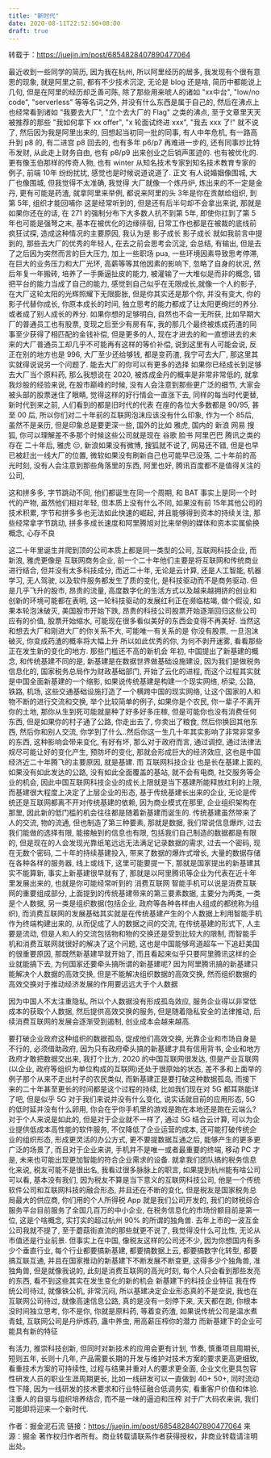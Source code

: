 ```yaml
---
title: "新时代"
date: 2020-08-11T22:52:50+08:00
draft: true
---
```


转载于：https://juejin.im/post/6854828407890477064 

最近收到一些同学的简历, 因为我在杭州, 所以阿里经历的居多, 我发现有个很有意思的现象, 就是阿里之前, 都有不少技术沉淀, 无论是 blog 还是啥, 简历中都能说上几句, 但是在阿里的经历却乏善可陈, 除了那些用来唬人的诸如 "xx中台", "low/no code", "serverless" 等等名词之外, 并没有什么东西是属于自己的,  然后在沸点上也经常看到诸如 "我要去大厂", "立个去大厂的 Flag" 之类的沸点, 至于文章里天天被推荐的那些 "我如何拿下 xx offer", "x 轮面试终进 xxx", "我去 xxx 了!" 就不说了, 然后因为我是阿里出来的, 回想起当初同一批的同事, 有人中年危机, 有一路高升到 p8 的, 有二进宫 p8 回去的, 也有多年 p6/p7 再难进一步的, 还有同事炒比特币发财, 从此走上财务自由, 也有 p8/p9 出来创业之后销声匿迹的. 也有被优化的. 更有像玉伯那样的传奇人物, 也有 winter 从知名技术专家到知名技术教育专家的例子, 前端 10年 纷纷扰扰, 感觉也是时候说道说道了.
正文
有人说婚姻像围城, 大厂也像围城, 但我觉得不太准确, 我觉得 大厂就像一个炼丹炉, 炼出来的不一定是金丹, 更有可能是药渣, 就拿阿里来举例, 都说来阿里的头 3年是你在贡献给组织, 到第 5年, 组织才能回哺你 这是经常听到的, 但是还有后半句却不会拿出来说, 那就是 如果你还在的话, 在 271 的强制分布下大多数人抗不到第 5年, 即使你扛到了第 5年也可能是强弩之末, 基本在被优化的边缘徘徊, 日常工作也都是在被裁的底线前疯狂试探, 造成这种情况的主要原因, 我认为是 影子成长
影子成长
就如我前言中提到的, 那些去大厂的优秀的年轻人, 在去之前会思考会沉淀, 会总结, 有输出, 但是去了之后因为突然而言的巨大压力, 加上一些职场 pua, 一些环境因素导致思考停滞, 在巨大的业务压力和大厂光环, 高薪等等其他因素的影响下, 忽略了自身的状况, 然后年复一年搬砖, 培养了一手撕逼扯皮的能力, 被灌输了一大堆似是而非的概念, 错把平台的能力当成了自己的能力, 感觉到自己似乎在无限成长,就像一个人的影子, 在大厂这轮太阳的光辉照耀下无限膨胀, 但是你其实还是那个你, 并没有变大, 你的影子代替你成长, 你原本成长的时间, 独立思考的能力都成了让太阳更绚烂的养分. 或者成了别人成长的养分.
如果你想的足够明白, 自然也不会一无所获, 比如早期大厂的普通员工也有股票, 变现之后至少有房有车, 我的那几个最终被炼成药渣的同事至少获得了相匹配的金钱补偿, 但是更多的人, 现在才进去的和一直想进去的未来的大厂普通员工却几乎不可能再有这样的等价补偿, 说到这里有人可能会说, 反正在别的地方也是 996, 大厂至少还给够钱, 都是变药渣, 我宁可去大厂, 那这里其实就得说说另一个问题了.
能去大厂的你可以有更多的选择
如果你已经成长到足够去大厂当个原料药, 那么我想说在 2020, 被炼成金丹的概率是非常非常低的, 就拿我炒股的经验来说, 在股市巅峰的时候, 没有人会注意到那些更广泛的细节, 大家会被头部的股票迷住了眼睛, 觉得这样的好行情会一直涨下去, 同样的每当时代更替, 新时代到来之前, 人们看到的都是旧时代的代表
在座的各位大多数都是 90/95, 甚至 00 后, 所以你们对二十年前的互联网泡沫应该没有什么印象, 作为一个 85后, 虽然不是亲历, 但是印象总是要更深一些, 国外的比如 雅虎, 国内的 新浪 网易 搜狐, 你可以理解差不多那个时候这些公司就是现在 谷歌 脸书 阿里巴巴 腾讯之类的存在 二十年后, 雅虎 😑, 新浪如果没有微博, 搜狐就不说了, 网易还不错, 但是也早已被赶出一线大厂的位置, 微软如果没有刷新自己也可能早已没落, 二十年前的高光时刻, 没有人会注意到那些角落里的东西, 阿里也好, 腾讯百度都不是值得关注的公司,

这和拼多多, 字节跳动不同, 他们都诞生在同一个周期, 和 BAT 事实上是同一个时代的产物, 虽然他们相对年轻, 但本质上没有什么不同, 如果没有前 15年其他公司的技术积累, 字节和拼多多也无法如此快速的崛起, 并且能够得到资本的持续关注, 那些经常拿字节跳动, 拼多多成长速度和阿里腾旭对比来举例的媒体和资本实属偷换概念, 心存不良

这二十年里诞生并爬到顶的公司本质上都是同一类型的公司, 互联网科技企业, 而新浪, 雅虎更像是 互联网商务企业, 前一个二十年他们主要是将互联网和传统商业进行结合, 但并没有太多科技成分, 而近二十年, 无论是云计算, 还是人工智能, 机器学习, 无人驾驶, 以及软件服务都发生了质的变化, 是科技驱动而不是商务驱动.
但是几乎飞升的股市, 昂贵的流量, 高度数字化的生活方式以及越来越拥挤的创业和创新的环境可能都在表明, 这一轮科技驱动的发展红利正在濒临枯竭, 做个假设, 如果本轮泡沫破灭, 美国股市开始下跌, 昂贵的科技公司股票开始逐渐回归这些公司应有的价值, 股票开始缩水, 可能现在很多看似美好的东西会变得不再美好.
当然这和想去大厂和刚进大厂的你关系不大, 可能唯一有关系的是 你没有股票, 一旦泡沫破灭, 你变成药渣的概率将大幅上升
所以如此优秀的你, 为何不剥开迷雾, 看看那些正在发生新的变化的地方.
那些门槛还不高的新机会
年初, 中国提出了新基建的概念, 和传统基建不同的是, 新基建是在数据世界做基础设施建设, 因为我们是做税务信息化的, 国家税务总局作为财政基础部门, 开始了云化的进程, 而这个过程其实就是中国全面新基建的一个缩影, 如果说传统基建是构建一个现实网络, 桥梁, 公路, 铁路, 机场, 这些交通基础设施打造了一个横跨中国的现实网络, 让这个国家的人和物不断的进行交流和交换, 举个比较简单的例子, 如果你是个农民, 你一辈子不离开你的土地, 那你从生到死可能就是种了好多好多庄稼, 但是可能你也没有消费任何东西, 但是如果你的村子通了公路, 你走出去了, 你卖出了粮食, 然后你换回其他东西, 然后你和别人交流, 你学到了什么..然后你这一生几十年其实影响了非常非常多的东西, 这种影响会带来变化, 有好有坏, 那么对于政府而言, 通过调控, 通过法律法规尽可能让好的变化产生, 预防坏的变化, 那就会形成巨大的经济效应, 这也是中国经济近二十年腾飞的主要原因, 就是基建.
而 互联网科技企业 也是长在基建上面的, 如果没有如此发达的公路, 没有如此全面覆盖的基站, 就不会有电商, 社交服务等企业的机会, 因此中国互联网科技企业的成长上限就是当下基建所能释放红利的上限, 而基建很大程度上决定了上层企业的形态, 基于传统基建长出来的企业, 无论是传统还是互联网都离不开对传统基建的依赖, 因为商业模式在那里, 企业组织架构在那里, 因此新的低门槛的机会往往都是随着新基建而诞生的.
传统基建虽然带来了人的交流, 物的流通, 但也制造了第三种要素, 那就是数据, 我们常说信息爆炸, 过去我们能做的选择有限, 能接触到的信息也有限, 包括我们自己制造的数据都是有限的, 但是现在的人会发现光靠纸笔远远无法满足记录数据的需求, 过去一个密码, 现在无数个密码, 二十年的持续基建投入, 带来了数据的爆炸式增长, 大量的数据存储在各种各样的服务器, 线上或线下, 这里可能要提一下, 那就是国家提出的新基建其实不能算新, 事实上新基建很早就有了, 那就是以阿里腾讯等企业为代表在近十年里发展出来的, 也就是你可能经常听到的 消费互联网
智能手机可以说是消费互联网的重要组成部分, 上面提到的传统基建带来的第三要素数据, 主要分为两类, 一类是个人数据, 另一类是组织数据(包括企业, 政府等各种各样由人组成的都统称为组织), 而消费互联网的发展基础其实就是在传统基建产生的个人数据上利用智能手机作为终端构建出来的, 从而促成了人的数据之间的交流, 在传统基建的形式下, 人主要是流动, 但是人和人的交流包括物和物的交换还是受到比较大的限制, 而智能手机和消费互联网就很好的解决了这个问题, 这也是中国能够弯道超车一下追赶美国的很重要原因, 那既然新基建早就开始了, 而且看起来似乎只要阿里腾讯这样的企业就能搞下去, 为何国家还要牵头搞所谓的新基建呢?
因为阿里腾讯搞的新基建只能解决个人数据的高效交换, 但是不能解决组织数据的高效交换, 然而组织数据的高效交换对于推动经济发展的作用要远远大于个人数据

因为中国人不太注重隐私, 所以个人数据没有形成孤岛效应, 服务企业得以非常低成本的获取个人数据, 然后提供高效交换的服务, 但是随着隐私安全的法律推动, 后续消费互联网的发展会逐渐受到遏制, 创业成本会越来越高.

要打破企业政府这种组织的数据孤岛, 促成他们高效交换, 光靠企业和市场自身是不行的, 必须借助政府, 因为只有政府牵头搞的新基建才具有信用背书, 企业和地方政府才敢把数据交出来, 我打个比方, 2020 的中国互联网很发达, 但是产业互联网(以企业, 政府等组织为单位构成的互联网)还处于很原始的状态, 差不多和上面举的例子那个从来不走出村子的农民类似, 而新基建正是要打破这种数据孤岛, 而接下来的二十年甚至更长的时间都是这个过程的持续, 比如我们现在对 5G 都耳熟能详了吧, 但是似乎 5G 对于我们来说并没有什么变化, 说实话就目前的应用形态, 5G 的低时延并没有什么卵用, 你会在乎你手机里的游戏是跑在本地还是跑在云端么? 对于个人来说是如此的, 但是对于企业就不一样了, 通过 5G 结合云计算, 可以为企业提供低成本高性能的软件服务, 不仅降低了企业运营的成本, 还可能打破传统企业的组织形态, 形成更灵活的办公方式, 更不要提数据互通之后, 能够产生的更多更广泛的场景了, 而且对于企业来讲, 手机并不是唯一或者最重要的终端, 移动 PC 才是, 未来也可能出现更加智能的符合企业需求的设备.
就拿我们团队搞的税务信息化来说, 税友可能不是很出名, 我看过很多脉脉上的职言, 如果提到杭州能有啥公司可以看, 基本没有我们, 因为税友不算是当下意义的互联网科技公司, 他是一个传统软件公司和互联网科技的融合形态, 并且还在不断的变化, 但是税友是国家税务总局最大的供应商, 你们用的个人所得税 App 就是我们公司开发的, 我们的财税综合服务平台目前服务了全国几百万的中小企业, 在税务信息化的市场份额目前是第一位, 这是个啥概念, 实打实的超过杭州 90% 的所谓的独角兽. 去年上市的一波互金公司我就不提了, 至于蘑菇街直流的那些就更不说了, 我觉得没什么可比性, 无论从市值还是行业前景.
但事实上在中国, 像税友这样的公司还不少, 因为你想国内有多少个垂直行业, 每个行业都要搞新基建, 都要搞数据上云, 都要搞数字化转型, 都要搞互联互通, 并且在国家推动的新基建下不断发展不断变更, 这得多少个独角兽, 准独角兽, 但是就像我说的, 此刻是消费互联网的高光时刻, 每个人只会看到那些发亮的东西, 看不到这些其实在发生变化的新的机会
新基建下的科技企业特征
我在传统公司待过, 就像铁公机, 非常沉闷, 所以基建决定企业形态真的不是空说, 我也在互联网公司待过, 就像高速信息公路, 真的是没有一刻停下来, 天天都在跑, 你根本没时间独立思考, 你不是你, 你就是原料药, 等着变药渣, 如果说传统公司是温水煮青蛙, 互联网公司是丹炉炼药, 蛊中养虫, 用高薪压榨你的潜力
而新基建下的企业可能具有新的特征

有活力, 推崇科技创新, 但同时对新技术的应用会更有计划, 节奏, 慎重项目周期长, 短则五年, 长则十几年, 产品需要长期的开发与维护对技术方案的要求更高更细致, 看重技术方案的可持续性, 过程与结果并重对人的要求更全面, 企业文化更具包容性研发人员的职业生涯周期更长, 比如一线研发可以一直做到 40+ 50+, 同时流动性下降, 因为一线研发的技术要求和行业特征融合低调务实, 看重客户价值和体验.注重人的自驱与组织培养结合, 而不是一味的逼迫和压榨
对于广大码农来讲, 我们可能即将迎来一个新时代.

作者：掘金泥石流
链接：https://juejin.im/post/6854828407890477064
来源：掘金
著作权归作者所有。商业转载请联系作者获得授权，非商业转载请注明出处。